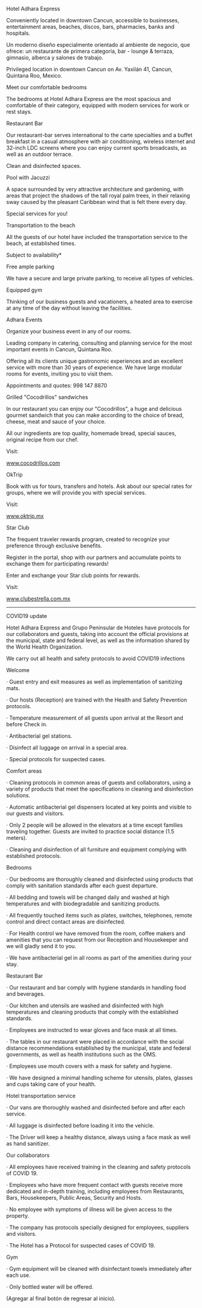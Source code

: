 Hotel Adhara Express

Conveniently located in downtown Cancun, accessible to businesses, entertainment areas, beaches, discos, bars, pharmacies, banks and hospitals.

Un moderno diseño especialmente orientado al ambiente de negocio, que ofrece: un restaurante de primera categoría, bar - lounge & terraza, gimnasio, alberca y salones de trabajo.

Privileged location in downtown Cancun on Av. Yaxilán 41, Cancun, Quintana Roo, Mexico.


Meet our comfortable bedrooms

The bedrooms at Hotel Adhara Express are the most spacious and comfortable of their category, equipped with modern services for work or rest stays.


Restaurant Bar

Our restaurant-bar serves international to the carte specialties and a buffet breakfast in a casual atmosphere with air conditioning, wireless internet and 32-inch LDC screens where you can enjoy current sports broadcasts, as well as an outdoor terrace.

Clean and disinfected spaces.


Pool with Jacuzzi

A space surrounded by very attractive architecture and gardening, with areas that project the shadows of the tall royal palm trees, in their relaxing sway caused by the pleasant Caribbean wind that is felt there every day.


Special services for you!

Transportation to the beach

All the guests of our hotel have included the transportation service to the beach, at established times.

Subject to availability*

Free ample parking

We have a secure and large private parking, to receive all types of vehicles. 

Equipped gym

Thinking of our business guests and vacationers, a heated area to exercise at any time of the day without leaving the facilities.

Adhara Events

Organize your business event in any of our rooms. 

Leading company in catering, consulting and planning service for the most important events in Cancun, Quintana Roo.

Offering all its clients unique gastronomic experiences and an excellent service with more than 30 years of experience. We have large modular rooms for events, inviting you to visit them.

Appointments and quotes:
998 147 8870

Grilled "Cocodrillos" sandwiches

In our restaurant you can enjoy our "Cocodrillos", a huge and delicious gourmet sandwich that you can make according to the choice of bread, cheese, meat and sauce of your choice.

All our ingredients are top quality, homemade bread, special sauces, original recipe from our chef.

Visit:

www.cocodrillos.com

OkTrip

Book with us for tours, transfers and hotels. Ask about our special rates for groups, where we will provide you with special services.

Visit:

www.oktrip.mx

Star Club

The frequent traveler rewards program, created to recognize your preference through exclusive benefits.

Register in the portal, shop with our partners and accumulate points to exchange them for participating rewards!

Enter and exchange your Star club points for rewards.

Visit:

www.clubestrella.com.mx


---------------------------------------------------------------------------------------------------------

COVID19 update

Hotel Adhara Express and Grupo Peninsular de Hoteles have protocols for our collaborators and guests, taking into account the official provisions at the municipal, state and federal level, as well as the information shared by the World Health Organization.

We carry out all health and safety protocols to avoid COVID19 infections

Welcome

· Guest entry and exit measures as well as implementation of sanitizing mats.

· Our hosts (Reception) are trained with the Health and Safety Prevention protocols.

· Temperature measurement of all guests upon arrival at the Resort and before Check in.

· Antibacterial gel stations.

· Disinfect all luggage on arrival in a special area.

· Special protocols for suspected cases.


Comfort areas

· Cleaning protocols in common areas of guests and collaborators, using a variety of products that meet the specifications in cleaning and disinfection solutions.

· Automatic antibacterial gel dispensers located at key points and visible to our guests and visitors.

· Only 2 people will be allowed in the elevators at a time except families traveling together.
Guests are invited to practice social distance (1.5 meters).

· Cleaning and disinfection of all furniture and equipment complying with established protocols.


Bedrooms

· Our bedrooms are thoroughly cleaned and disinfected using products that comply with sanitation standards after each guest departure.

· All bedding and towels will be changed daily and washed at high temperatures and with biodegradable and sanitizing products.

· All frequently touched items such as plates, switches, telephones, remote control and direct contact areas are disinfected.

· For Health control we have removed from the room, coffee makers and amenities that you can request from our Reception and Housekeeper and we will gladly send it to you.

· We have antibacterial gel in all rooms as part of the amenities during your stay.


Restaurant Bar

· Our restaurant and bar comply with hygiene standards in handling food and beverages.

· Our kitchen and utensils are washed and disinfected with high temperatures and cleaning products that comply with the established standards.

· Employees are instructed to wear gloves and face mask at all times.

· The tables in our restaurant were placed in accordance with the social distance recommendations established by the municipal, state and federal governments, as well as health institutions such as the OMS.

· Employees use mouth covers with a mask for safety and hygiene.

· We have designed a minimal handling scheme for utensils, plates, glasses and cups taking care of your health.


Hotel transportation service


· Our vans are thoroughly washed and disinfected before and after each service.

· All luggage is disinfected before loading it into the vehicle.

· The Driver will keep a healthy distance, always using a face mask as well as 
hand sanitizer.


Our collaborators

· All employees have received training in the cleaning and safety protocols of COVID 19.

· Employees who have more frequent contact with guests receive more dedicated and in-depth training, including employees from Restaurants, Bars, Housekeepers, Public Areas, Security and Hosts.

· No employee with symptoms of illness will be given access to the property.

· The company has protocols specially designed for employees, suppliers and visitors.

· The Hotel has a Protocol for suspected cases of COVID 19.


Gym

· Gym equipment will be cleaned with disinfectant towels immediately after each use.

· Only bottled water will be offered.


(Agregar al final botón de regresar al inicio).